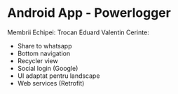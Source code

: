 # Android App - Powerlogger

Membrii Echipei: Trocan Eduard Valentin
Cerinte: 
- Share to whatsapp
- Bottom navigation
- Recycler view
- Social login (Google)
- UI adaptat pentru landscape
- Web services (Retrofit)
